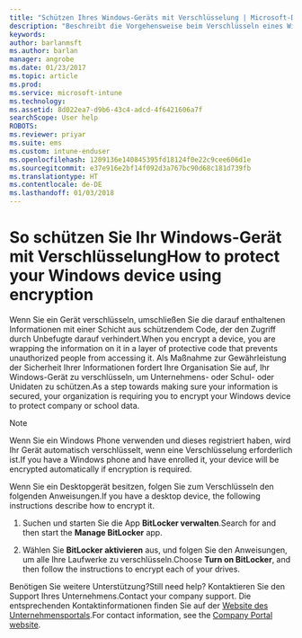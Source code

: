 ```yaml
---
title: "Schützen Ihres Windows-Geräts mit Verschlüsselung | Microsoft-Dokumentation"
description: "Beschreibt die Vorgehensweise beim Verschlüsseln eines Windows-Geräts"
keywords: 
author: barlanmsft
ms.author: barlan
manager: angrobe
ms.date: 01/23/2017
ms.topic: article
ms.prod: 
ms.service: microsoft-intune
ms.technology: 
ms.assetid: 8d022ea7-d9b6-43c4-adcd-4f6421606a7f
searchScope: User help
ROBOTS: 
ms.reviewer: priyar
ms.suite: ems
ms.custom: intune-enduser
ms.openlocfilehash: 1209136e140845395fd18124f0e22c9cee606d1e
ms.sourcegitcommit: e37e916e2bf14f092d3a767bc90d68c181d739fb
ms.translationtype: HT
ms.contentlocale: de-DE
ms.lasthandoff: 01/03/2018
---
```

# <a name="how-to-protect-your-windows-device-using-encryption"></a><span data-ttu-id="ba7bd-103">So schützen Sie Ihr Windows-Gerät mit Verschlüsselung</span><span class="sxs-lookup"><span data-stu-id="ba7bd-103">How to protect your Windows device using encryption</span></span>

<span data-ttu-id="ba7bd-104">Wenn Sie ein Gerät verschlüsseln, umschließen Sie die darauf enthaltenen Informationen mit einer Schicht aus schützendem Code, der den Zugriff durch Unbefugte darauf verhindert.</span><span class="sxs-lookup"><span data-stu-id="ba7bd-104">When you encrypt a device, you are wrapping the information on it in a layer of protective code that prevents unauthorized people from accessing it.</span></span> <span data-ttu-id="ba7bd-105">Als Maßnahme zur Gewährleistung der Sicherheit Ihrer Informationen fordert Ihre Organisation Sie auf, Ihr Windows-Gerät zu verschlüsseln, um Unternehmens- oder Schul- oder Unidaten zu schützen.</span><span class="sxs-lookup"><span data-stu-id="ba7bd-105">As a step towards making sure your information is secured, your organization is requiring you to encrypt your Windows device to protect company or school data.</span></span>

> [!Note]
> <span data-ttu-id="ba7bd-106">Wenn Sie ein Windows Phone verwenden und dieses registriert haben, wird Ihr Gerät automatisch verschlüsselt, wenn eine Verschlüsselung erforderlich ist.</span><span class="sxs-lookup"><span data-stu-id="ba7bd-106">If you have a Windows phone and have enrolled it, your device will be encrypted automatically if encryption is required.</span></span>

<span data-ttu-id="ba7bd-107">Wenn Sie ein Desktopgerät besitzen, folgen Sie zum Verschlüsseln den folgenden Anweisungen.</span><span class="sxs-lookup"><span data-stu-id="ba7bd-107">If you have a desktop device, the following instructions describe how to encrypt it.</span></span>

1.  <span data-ttu-id="ba7bd-108">Suchen und starten Sie die App **BitLocker verwalten**.</span><span class="sxs-lookup"><span data-stu-id="ba7bd-108">Search for and then start the **Manage BitLocker** app.</span></span>

2.  <span data-ttu-id="ba7bd-109">Wählen Sie **BitLocker aktivieren** aus, und folgen Sie den Anweisungen, um alle Ihre Laufwerke zu verschlüsseln.</span><span class="sxs-lookup"><span data-stu-id="ba7bd-109">Choose **Turn on BitLocker**, and then follow the instructions to encrypt each of your drives.</span></span>

<span data-ttu-id="ba7bd-110">Benötigen Sie weitere Unterstützung?</span><span class="sxs-lookup"><span data-stu-id="ba7bd-110">Still need help?</span></span> <span data-ttu-id="ba7bd-111">Kontaktieren Sie den Support Ihres Unternehmens.</span><span class="sxs-lookup"><span data-stu-id="ba7bd-111">Contact your company support.</span></span> <span data-ttu-id="ba7bd-112">Die entsprechenden Kontaktinformationen finden Sie auf der [Website des Unternehmensportals](https://portal.manage.microsoft.com#HelpDeskDialog).</span><span class="sxs-lookup"><span data-stu-id="ba7bd-112">For contact information, see the [Company Portal website](https://portal.manage.microsoft.com#HelpDeskDialog).</span></span>
